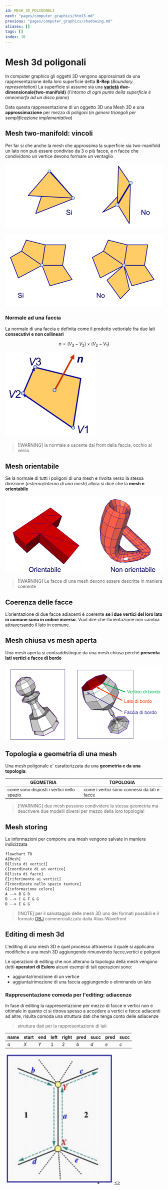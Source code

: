 ```yaml
---
id: MESH_3D_POLIGONALI
next: "pages/computer_graphics/html5.md"
previous: "pages/computer_graphics/shadowing.md"
aliases: []
tags: []
index: 10
---
```


# Mesh 3d poligonali

In computer graphics gli oggetti 3D vengono approssimati da una rappresentazione della loro superficie detta **B-Rep** (*Boundary representation*)
La superficie si assume sia una **[varietà](https://it.wikipedia.org/wiki/Variet%C3%A0_(geometria)) due-dimensionale(two-manifold)** (*l’intorno di ogni punto della superficie è omeomorfo ad un disco piano*)

Data questa rappresentazione di un oggetto 3D una Mesh 3D e una **approssimazione** per mezzo di poligoni (*in genere triangoli per semplificazione implementativa*)

## Mesh two-manifold: vincoli

Per far si che anche la mesh che approssima la superficie sia two-manifold un lato non può essere condiviso da 3 o più facce, e $n$ facce che condividono un vertice devono formare un ventaglio

![](assets/computer_graphics/Pasted%20image%2020250102185820.png)

![](assets/computer_graphics/Pasted%20image%2020250102185829.png)

### Normale ad una faccia

La normale di una faccia e definita come il prodotto vettoriale fra due lati **consecutivi e non collineari**

$$
n= (V_3 - V_2)\times(V_2 - V_1)
$$

![](assets/computer_graphics/Pasted%20image%2020250102190013.png)

>[!WARNING] la normale e uscente dal front della faccia, occhio al verso

## Mesh orientabile

Se la normale di tutti i poligoni di una mesh e rivolta verso la stessa direzione (*esterno/interno di una mesh*) allora si dice che la **mesh e orientabile**

![](assets/computer_graphics/Pasted%20image%2020250102190226.png)

>[!WARNING] Le facce di una mesh devono essere descritte in maniera coerente

## Coerenza delle facce

L’orientazione di due facce adiacenti è coerente **se i due vertici del loro lato in comune sono in ordine inverso**. Vuol dire che l’orientazione non cambia attraversando il lato in comune.

## Mesh chiusa vs mesh aperta

Una mesh aperta si contraddistingue da una mesh chiusa perché **presenta lati vertici e facce di bordo**

![](assets/computer_graphics/Pasted%20image%2020250102191003.png)

## Topologia e geometria di una mesh

Una mesh poligonale e' caratterizzata da una **geometria e da una topologia**:

| GEOMETRIA                                     | TOPOLOGIA                                    |
| --------------------------------------------- | -------------------------------------------- |
| come sono disposti i vertici nello spazio<br> | come i vertici sono connessi da lati e facce |

>[!WARNING] due mesh possono condividere la stessa geometria ma descrivere due modelli diversi per mezzo della loro topologia!

## Mesh storing

Le informazioni per comporre una mesh vengono salvate in maniera indicizzata

```mermaid
flowchart TD
A[Mesh]
B[lista di vertici]
C[coordinate di un vertice]
D[lista di facce]
E[riferimento ai vertici]
F[coordinate nello spazio texture]
G[informazione colore]
A --> B & D
B --> C & F & G
D --> E & G
```

>[!NOTE] per il salvataggio delle mesh 3D uno dei formati possibili e il formato [OBJ](https://en.wikipedia.org/wiki/Wavefront_.obj_file) commercializzato dalla Alias-Wavefront

## Editing di mesh 3d

L'editing di una mesh 3D e quel processo attraverso il quale si applicano modifiche a una mesh 3D aggiungendo rimuovendo facce,vertici e poligoni

Le operazioni di editing che non alterano la topologia della mesh vengono detti **operatori di Eulero** alcuni esempi di tali operazioni sono:

- aggiunta/rimozione di un vertice
- aggiunta/rimozione di una faccia aggiungendo o eliminando un lato

### Rappresentazione comoda per l'editing: adiacenze

In fase di editing la rappresentazione per mezzo di facce e vertici non e ottimale in quanto ci si ritrova spesso a accedere a vertici e facce adiacenti ad altre, risulta comoda una struttura dati che tenga conto delle adiacenze

> struttura dati per la rappresentazione di lati

| name | start | end | left | right | pred | succ | pred | succ |
| ---- | ----- | --- | ---- | ----- | ---- | ---- | ---- | ---- |
| $a$  | $X$   | $Y$ | 1    | 2     | $b$  | $d$  | $e$  | $c$  |

![](assets/computer_graphics/Pasted%20image%2020250102194324.png)
[<](pages/computer_graphics/shadowing.md)[>](pages/computer_graphics/html5.md)
